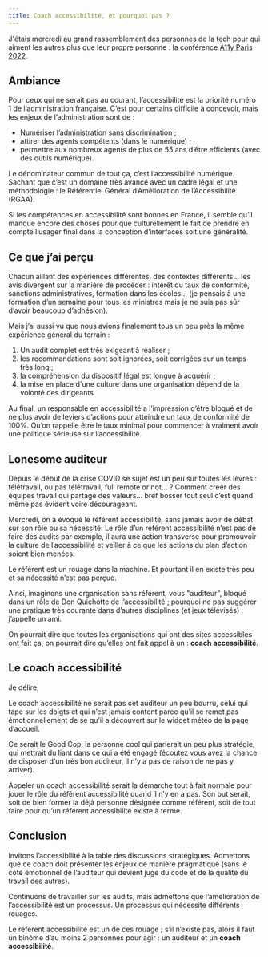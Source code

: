 ```yaml
---
title: Coach accessibilité, et pourquoi pas ?
---
```


J'étais mercredi au grand rassemblement des personnes de la tech pour qui aiment les autres plus que leur propre personne : la conférence [A11y Paris 2022](https://www.a11yparis.org/2022.php).


## Ambiance

Pour ceux qui ne serait pas au courant, l’accessibilité est la priorité numéro 1 de l’administration française. C’est pour certains difficile à concevoir, mais les enjeux de l’administration sont de :

  * Numériser l’administration sans discrimination ;
  * attirer des agents compétents (dans le numérique) ;
  * permettre aux nombreux agents de plus de 55 ans d’être efficients (avec des outils numérique).

Le dénominateur commun de tout ça, c’est l’accessibilité numérique. Sachant que c’est un domaine très avancé avec un cadre légal et une méthodologie : le Référentiel Général d’Amélioration de l’Accessibilité (RGAA).

Si les compétences en accessibilité sont bonnes en France, il semble qu’il manque encore des choses pour que culturellement le fait de prendre en compte l’usager final dans la conception d’interfaces soit une généralité.

## Ce que j’ai perçu

Chacun aillant des expériences différentes, des contextes différents… les avis divergent sur la manière de procéder : intérêt du taux de conformité, sanctions administratives, formation dans les écoles… (je pensais à une formation d’un semaine pour tous les ministres mais je ne suis pas sûr d’avoir beaucoup d’adhésion).

Mais j’ai aussi vu que nous avions finalement tous un peu près la même expérience général du terrain :

  1. Un audit complet est très exigeant à réaliser ;
  1. les recommandations sont soit ignorées, soit corrigées sur un temps très long ;
  1. la compréhension du dispositif légal est longue à acquérir ;
  1. la mise en place d'une culture dans une organisation dépend de la volonté des dirigeants.

Au final, un responsable en accessibilité a l’impression d’être bloqué et de ne plus avoir de leviers d’actions pour atteindre un taux de conformité de 100%. Qu’on rappelle être le taux minimal pour commencer à vraiment avoir une politique sérieuse sur l’accessibilité.

## Lonesome auditeur

Depuis le début de la crise COVID se sujet est un peu sur toutes les lèvres : télétravail, ou pas télétravail, full remote or not… ? Comment créer des équipes travail qui partage des valeurs… bref bosser tout seul c’est quand même pas évident voire décourageant.

Mercredi, on a évoqué le référent accessibilité, sans jamais avoir de débat sur son rôle ou sa nécessité. Le rôle d’un référent accessibilité n’est pas de faire des audits par exemple, il aura une action transverse pour promouvoir la culture de l’accessibilité et veiller à ce que les actions du plan d’action soient bien menées.

Le référent est un rouage dans la machine. Et pourtant il en existe très peu et sa nécessité n’est pas perçue.

Ainsi, imaginons une organisation sans référent, vous "auditeur", bloqué dans un rôle de Don Quichotte de l’accessibilité ; pourquoi ne pas suggérer une pratique très courante dans d’autres disciplines (et jeux télévisés) : j’appelle un ami.

On pourrait dire que toutes les organisations qui ont des sites accessibles ont fait ça, on pourrait dire qu’elles ont fait appel à un : **coach accessibilité**.

## Le coach accessibilité

Je délire,

Le coach accessibilité ne serait pas cet auditeur un peu bourru, celui qui tape sur les doigts et qui n’est jamais content parce qu’il se remet pas émotionnellement de se qu’il a découvert sur le widget météo de la page d’accueil.

Ce serait le Good Cop, la personne cool qui parlerait un peu plus stratégie, qui mettrait du liant dans ce qui a été engagé (écoutez vous avez la chance de disposer d‘un très bon auditeur, il n’y a pas de raison de ne pas y arriver).

Appeler un coach accessibilité serait la démarche tout à fait normale pour jouer le rôle du référent accessibilité quand il n’y en a pas. Son but serait, soit de bien former la déjà personne désignée comme référent, soit de tout faire pour qu’un référent accessibilité existe à terme.

## Conclusion

Invitons l’accessibilité à la table des discussions stratégiques. Admettons que ce coach doit présenter les enjeux de manière pragmatique (sans le côté émotionnel de l’auditeur qui devient juge du code et de la qualité du travail des autres).

Continuons de travailler sur les audits, mais admettons que l’amélioration de l’accessibilité est un processus. Un processus qui nécessite différents rouages.

Le référent accessibilité est un de ces rouage ; s’il n’existe pas, alors il faut un binôme d’au moins 2 personnes pour agir : un auditeur et un **coach accessibilité**.
